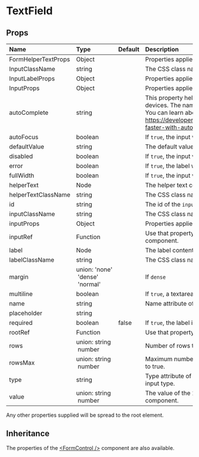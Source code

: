 <!--- This documentation is automatically generated, do not try to edit it. -->

# TextField



## Props
| Name | Type | Default | Description |
|:-----|:-----|:--------|:------------|
| FormHelperTextProps | Object |  | Properties applied to the `FormHelperText` element. |
| InputClassName | string |  | The CSS class name of the `Input` element. |
| InputLabelProps | Object |  | Properties applied to the `InputLabel` element. |
| InputProps | Object |  | Properties applied to the `Input` element. |
| autoComplete | string |  | This property helps users to fill forms faster, especially on mobile devices. The name can be confusion, it's more like an autofill. You can learn about it with that article https://developers.google.com/web/updates/2015/06/checkout-faster-with-autofill |
| autoFocus | boolean |  | If `true`, the input will be focused during the first mount. |
| defaultValue | string |  | The default value of the `Input` element. |
| disabled | boolean |  | If `true`, the input will be disabled. |
| error | boolean |  | If `true`, the label will be displayed in an error state. |
| fullWidth | boolean |  | If `true`, the input will take up the full width of its container. |
| helperText | Node |  | The helper text content. |
| helperTextClassName | string |  | The CSS class name of the helper text element. |
| id | string |  | The id of the `input` element. |
| inputClassName | string |  | The CSS class name of the `input` element. |
| inputProps | Object |  | Properties applied to the `input` element. |
| inputRef | Function |  | Use that property to pass a ref callback to the native input component. |
| label | Node |  | The label content. |
| labelClassName | string |  | The CSS class name of the label element. |
| margin | union:&nbsp;'none'<br>&nbsp;'dense'<br>&nbsp;'normal'<br> |  | If `dense` | `normal`, will adjust vertical spacing of this and contained components. |
| multiline | boolean |  | If `true`, a textarea element will be rendered instead of an input. |
| name | string |  | Name attribute of the `Input` element. |
| placeholder | string |  |  |
| required | boolean | false | If `true`, the label is displayed as required. |
| rootRef | Function |  | Use that property to pass a ref callback to the root component. |
| rows | union:&nbsp;string<br>&nbsp;number<br> |  | Number of rows to display when multiline option is set to true. |
| rowsMax | union:&nbsp;string<br>&nbsp;number<br> |  | Maximum number of rows to display when multiline option is set to true. |
| type | string |  | Type attribute of the `Input` element. It should be a valid HTML5 input type. |
| value | union:&nbsp;string<br>&nbsp;number<br> |  | The value of the `Input` element, required for a controlled component. |

Any other properties supplied will be spread to the root element.


## Inheritance

The properties of the [&lt;FormControl /&gt;](/api/form-control) component are also available.

